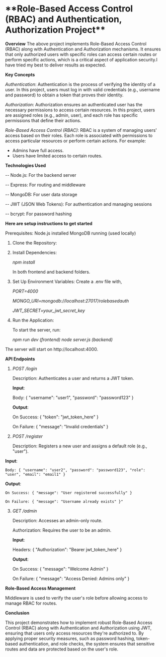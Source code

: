 <h1> **Role-Based Access Control (RBAC) and Authentication, Authorization Project**</h1>

**Overview**
The above project implements Role-Based Access Control (RBAC) along with Authentication and Authorization mechanisms. It ensures that only authorized users with specific roles can access certain routes or perform specific actions, which is a critical aspect of application security.I have tried my best to deliver results as expected. 

**Key Concepts**

*Authentication*:
Authentication is the process of verifying the identity of a user. In this project, users must log in with valid credentials (e.g., username and password) to obtain a token that proves their identity.

*Authorization*:
Authorization ensures an authenticated user has the necessary permissions to access certain resources. In this project, users are assigned roles (e.g., admin, user), and each role has specific permissions that define their actions.

*Role-Based Access Control (RBAC)*:
RBAC is a system of managing users' access based on their roles. Each role is associated with permissions to access particular resources or perform certain actions. For example:

-  Admins have full access.
-  Users have limited access to certain routes.

**Technologies Used**

 -- Node.js: For the backend server

 -- Express: For routing and middleware

 -- MongoDB: For user data storage

 -- JWT (JSON Web Tokens): For authentication and managing sessions

 -- bcrypt: For password hashing

**Here are setup instructions to get started**

Prerequisites:
Node.js installed
MongoDB running (used locally)

1. Clone the Repository:

2. Install Dependencies:

   *npm install*
   
    In both frontend and backend folders.

3. Set Up Environment Variables:
   Create a .env file with,

   *PORT=4000*

   *MONGO_URI=mongodb://localhost:27017/rolebasedauth*

   *JWT_SECRET=your_jwt_secret_key*


4. Run the Application:

   To start the server, run:

   *npm run dev (frontend)*
   *node server.js  (backend)*

The server will start on http://localhost:4000.

**API Endpoints**

1. *POST /login*

   Description: Authenticates a user and returns a JWT token.

   **Input**:

    Body: { "username": "user1", "password": "password123" }

   **Output**:

     On Success: { "token": "jwt_token_here" }

     On Failure: { "message": "Invalid credentials" }

2. *POST /register*

    Description: Registers a new user and assigns a default role (e.g., "user").

  **Input**:

    Body: { "username": "user2", "password": "password123", "role": "user", "email": "email1" }

  **Output**:

    On Success: { "message": "User registered successfully" }

    On Failure: { "message": "Username already exists" }"

3. *GET /admin*

    Description: Accesses an admin-only route.

    Authorization: Requires the user to be an admin.

   **Input**:

     Headers: { "Authorization": "Bearer jwt_token_here" }

   **Output**:

     On Success: { "message": "Welcome Admin" }

     On Failure: { "message": "Access Denied: Admins only" }

**Role-Based Access Management**

   Middleware is used to verify the user's role before allowing access to manage RBAC for routes. 


**Conclusion**

  This project demonstrates how to implement robust Role-Based Access Control (RBAC) along with Authentication and Authorization using JWT, ensuring that users only access resources they're authorized to. By applying proper security measures, such as password hashing, token-based authentication, and role checks, the system ensures that sensitive routes and data are protected based on the user's role.
